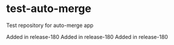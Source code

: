 # test-auto-merge
Test repository for auto-merge app

Added in release-180
Added in release-180
Added in release-180
